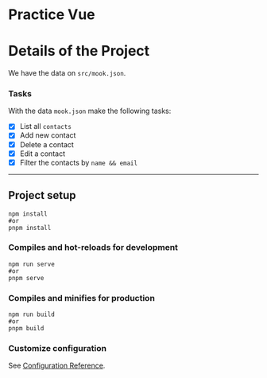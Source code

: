 # Practice Vue

# Details of the Project

We have the data on `src/mook.json`.

### Tasks

With the data `mook.json` make the following tasks:

- [x] List all `contacts`
- [x] Add new contact
- [x] Delete a contact
- [x] Edit a contact
- [x] Filter the contacts by `name && email`

---

## Project setup

```
npm install
#or
pnpm install

```

### Compiles and hot-reloads for development

```
npm run serve
#or
pnpm serve
```

### Compiles and minifies for production

```
npm run build
#or
pnpm build
```

### Customize configuration

See [Configuration Reference](https://cli.vuejs.org/config/).
